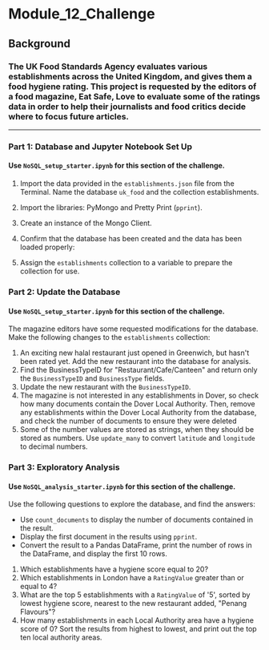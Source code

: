 # Module_12_Challenge
## Background
### The UK Food Standards Agency evaluates various establishments across the United Kingdom, and gives them a food hygiene rating. This project is requested by the editors of a food magazine, Eat Safe, Love to evaluate some of the ratings data in order to help their journalists and food critics decide where to focus future articles.
---
### Part 1: Database and Jupyter Notebook Set Up
#### Use `NoSQL_setup_starter.ipynb` for this section of the challenge.
1. Import the data provided in the `establishments.json` file from the Terminal. Name the database `uk_food` and the collection establishments. 

2. Import the libraries: PyMongo and Pretty Print (`pprint`).
3. Create an instance of the Mongo Client.
4. Confirm that the database has been created and the data has been loaded properly:
5. Assign the `establishments` collection to a variable to prepare the collection for use.

### Part 2: Update the Database
#### Use `NoSQL_setup_starter.ipynb` for this section of the challenge.
The magazine editors have some requested modifications for the database. Make the following changes to the `establishments` collection:
1. An exciting new halal restaurant just opened in Greenwich, but hasn't been rated yet. Add the new restaurant into the database for analysis.
2. Find the BusinessTypeID for "Restaurant/Cafe/Canteen" and return only the `BusinessTypeID` and `BusinessType` fields.
3. Update the new restaurant with the `BusinessTypeID`.
4. The magazine is not interested in any establishments in Dover, so check how many documents contain the Dover Local Authority. Then, remove any establishments within the Dover Local Authority from the database, and check the number of documents to ensure they were deleted
5. Some of the number values are stored as strings, when they should be stored as numbers. Use `update_many` to convert `latitude` and `longitude` to decimal numbers.

### Part 3: Exploratory Analysis
#### Use `NoSQL_analysis_starter.ipynb` for this section of the challenge.
Use the following questions to explore the database, and find the answers:
 - Use `count_documents` to display the number of documents contained in the result.
 - Display the first document in the results using `pprint`.
 - Convert the result to a Pandas DataFrame, print the number of rows in the DataFrame, and display the first 10 rows.
1. Which establishments have a hygiene score equal to 20?
2. Which establishments in London have a `RatingValue` greater than or equal to 4?
3. What are the top 5 establishments with a `RatingValue` of '5', sorted by lowest hygiene score, nearest to the new restaurant added, "Penang Flavours"?
4. How many establishments in each Local Authority area have a hygiene score of 0? Sort the results from highest to lowest, and print out the top ten local authority areas.